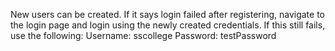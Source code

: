 New users can be created. If it says login failed after registering, navigate to the login page and login using the newly created credentials.
If this still fails, use the following:
Username: sscollege
Password: testPassword
